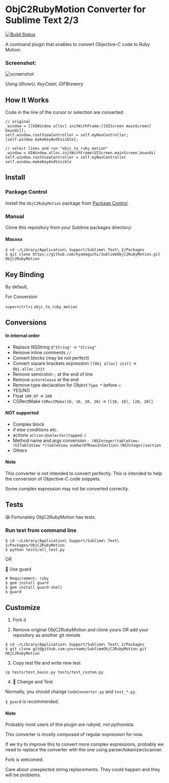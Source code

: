 # ObjC2RubyMotion Converter for Sublime Text 2/3

[![Build Status](https://travis-ci.org/kyamaguchi/SublimeObjC2RubyMotion.png)](https://travis-ci.org/kyamaguchi/SublimeObjC2RubyMotion)

A command plugin that enables to convert Objective-C code to Ruby Motion.

### Screenshot:

![screenshot](https://rawgithub.com/kyamaguchi/SublimeObjC2RubyMotion/master/screenshot.gif)

_Using iShowU, KeyCastr, GIFBrewery_

## How It Works

Code in the line of the cursor or selection are converted:

```objc
// original
_window = [[UIWindow alloc] initWithFrame:[[UIScreen mainScreen] bounds]];
self.window.rootViewController = self.myNavController;
[self.window makeKeyAndVisible];

// select lines and run "objc_to_ruby_motion"
_window = UIWindow.alloc.initWithFrame(UIScreen.mainScreen.bounds)
self.window.rootViewController = self.myNavController
self.window.makeKeyAndVisible
```

## Install

### Package Control
Install the `ObjC2RubyMotion` package from [Package Control](http://wbond.net/sublime_packages/package_control).


### Manual

Clone this repository from your Sublime packages directory:

#### Macosx

```
$ cd ~/Library/Application\ Support/Sublime\ Text\ 2/Packages
$ git clone https://github.com/kyamaguchi/SublimeObjC2RubyMotion.git ObjC2RubyMotion
```

## Key Binding

By default,

For Conversion

`super+ctrl+i` `objc_to_ruby_motion`

## Conversions

#### In internal order

* Replace NSString `@"String"` -> `"String"`
* Remove inline comments `//`
* Convert blocks (may be not perfect)
* Convert square brackets expression  `[[Obj alloc] init]` -> `Obj.alloc.init`
* Remove semicolon `;` at the end of line
* Remove `autorelease` at the end
* Remove type declaration for Object `Type *` before `=`
* YES/NO
* Float `100.0f` -> `100`
* CGRectMake `CGRectMake(10, 10, 20, 20)` -> `[[10, 10], [20, 20]]`

#### NOT supported

* Complex block
* if else conditions etc.
* actions `action:@selector(tapped:)`
* Method name and args conversion `- (NSInteger)tableView:(UITableView *)tableView numberOfRowsInSection:(NSInteger)section`
* Others

#### Note

This converter is not intended to convert perfectly. This is intended to help the conversion of Objective-C code snippets.

Some complex expression may not be converted correctly.

## Tests

:smile: Fortunately ObjC2RubyMotion has tests.

### Run test from command line

```
$ cd ~/Library/Application\ Support/Sublime\ Text\ 2/Packages/ObjC2RubyMotion
$ python tests/all_test.py
```

OR

:racehorse: Use guard

```
# Requirement: ruby
$ gem install guard
$ gem install guard-shell
$ guard
```

## Customize

1. Fork it

2. Remove original ObjC2RubyMotion and clone yours OR add your repository as another git remote

  ```
  $ cd ~/Library/Application\ Support/Sublime\ Text\ 2/Packages
  $ git clone git@github.com:yourname/SublimeObjC2RubyMotion.git ObjC2RubyMotion
  ```

3. Copy test file and write new test

  `cp tests/test_basic.py tests/test_custom.py`

4. :snake: Change and Test

  Normally, you should change `CodeConverter.py` and `test_*.py`.

  `$ guard` is recommended.

#### Note

Probably most users of this plugin are rubyist, not pythonista.

This converter is mostly composed of regular expression for now.

If we try to improve this to convert more complex expressions, probably we need to replace the converter with the one using parser/tokenizer/scanner.

Fork is welcomed.

Care about unexpected string replacements. They could happen and they will be problems.

